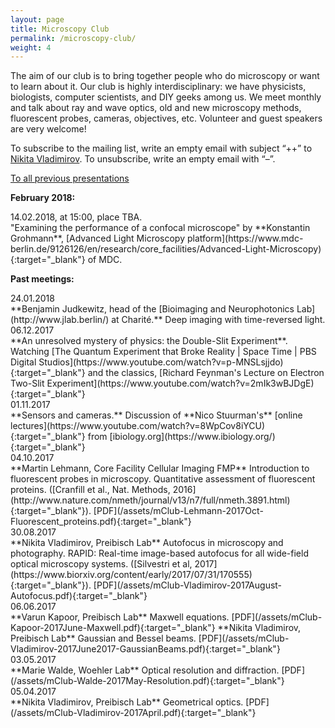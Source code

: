 ```yaml
---
layout: page
title: Microscopy Club
permalink: /microscopy-club/
weight: 4
---
```


<div class="micro-club-description">
	<p>The aim of our club is to bring together people who do microscopy or want to learn about it. Our club is highly interdisciplinary: we have physicists, biologists, computer scientists, and DIY geeks among us. We meet monthly and talk about ray and wave optics, old and new microscopy methods, fluorescent probes, cameras, objectives, etc. Volunteer and guest speakers are very welcome! </p>
	<p>To subscribe to the mailing list, write an empty email with subject “++” to <a href="mailto:nikita.vladimirov@mdc-berlin.de" target="_blank">Nikita Vladimirov</a>. To unsubscribe, write an empty email with “–”. </p>
</div>

<a href="{{ site.baseurl }}/extras/bimsb_seminar_doc.html" class="btn btn-primary btn-xl">To all previous presentations</a>

<div class="row">
<p><b>February 2018:</b></p>
	
<div class="col-md-2">
14.02.2018, at 15:00, place TBA.
</div>

<div class="col-md-10" markdown="1">
"Examining the performance of a confocal microscope" by **Konstantin Grohmann**, [Advanced Light Microscopy platform](https://www.mdc-berlin.de/9126126/en/research/core_facilities/Advanced-Light-Microscopy){:target="_blank"} of MDC.
</div>
</div>

<div class="row">
<p></p>
<p><b>Past meetings:</b></p>

<div class="col-md-2"> 24.01.2018 </div>
<div class="col-md-10" markdown="1">
**Benjamin Judkewitz, head of the [Bioimaging and Neurophotonics Lab](http://www.jlab.berlin/) at Charité.**  
Deep imaging with time-reversed light.
</div>

<div class="col-md-2"> 06.12.2017 </div>
<div class="col-md-10" markdown="1">
**An unresolved mystery of physics: the Double-Slit Experiment**. Watching [The Quantum Experiment that Broke Reality | Space Time | PBS Digital Studios](https://www.youtube.com/watch?v=p-MNSLsjjdo){:target="_blank"} and the classics, [Richard Feynman's Lecture on Electron Two-Slit Experiment](https://www.youtube.com/watch?v=2mIk3wBJDgE){:target="_blank"}
</div>

<div class="col-md-2"> 01.11.2017 </div>
<div class="col-md-10" markdown="1">
**Sensors and cameras.** Discussion of **Nico Stuurman's** [online lectures](https://www.youtube.com/watch?v=8WpCov8iYCU){:target="_blank"} from [ibiology.org](https://www.ibiology.org/){:target="_blank"}
</div>

<div class="col-md-2"> 04.10.2017 </div>
<div class="col-md-10" markdown="1">
**Martin Lehmann, Core Facility Cellular Imaging FMP**  
Introduction to fluorescent probes in microscopy. Quantitative assessment of fluorescent proteins. ([Cranfill et al., Nat. Methods, 2016](http://www.nature.com/nmeth/journal/v13/n7/full/nmeth.3891.html){:target="_blank"}).
[PDF](/assets/mClub-Lehmann-2017Oct-Fluorescent_proteins.pdf){:target="_blank"}
</div>

<div class="col-md-2">
30.08.2017
</div>
<div class="col-md-10" markdown="1">
**Nikita Vladimirov, Preibisch Lab**  
Autofocus in microscopy and photography. RAPID: Real-time image-based autofocus for all wide-field optical microscopy systems. ([Silvestri et al, 2017](https://www.biorxiv.org/content/early/2017/07/31/170555){:target="_blank"}).
[PDF](/assets/mClub-Vladimirov-2017August-Autofocus.pdf){:target="_blank"}
</div>

<div class="col-md-2">
06.06.2017
</div>
<div class="col-md-10" markdown="1">
**Varun Kapoor, Preibisch Lab**   
Maxwell equations. [PDF](/assets/mClub-Kapoor-2017June-Maxwell.pdf){:target="_blank"}  
**Nikita Vladimirov, Preibisch Lab**  
Gaussian and Bessel beams. [PDF](/assets/mClub-Vladimirov-2017June2017-GaussianBeams.pdf){:target="_blank"}
</div>

<div class="col-md-2">
03.05.2017
</div>
<div class="col-md-10" markdown="1">
**Marie Walde, Woehler Lab**  
Optical resolution and diffraction. [PDF](/assets/mClub-Walde-2017May-Resolution.pdf){:target="_blank"}
</div>

<div class="col-md-2">
05.04.2017
</div>
<div class="col-md-10" markdown="1">
**Nikita Vladimirov, Preibisch Lab**  
Geometrical optics. [PDF](/assets/mClub-Vladimirov-2017April.pdf){:target="_blank"}
</div>

</div>



